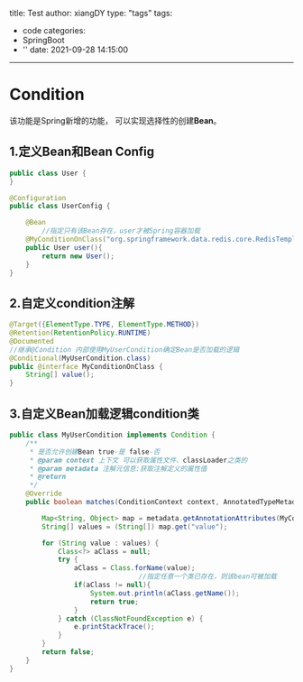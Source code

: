 title: Test
author: xiangDY
type: "tags"
tags:
  - code
categories:
  - SpringBoot
  - ''
date: 2021-09-28 14:15:00
---
# Condition

该功能是Spring新增的功能， 可以实现选择性的创建**Bean**。

## 1.定义Bean和Bean Config

```java
public class User {
}

@Configuration
public class UserConfig {

    @Bean
		//指定只有该Bean存在，user才被Spring容器加载	
    @MyConditionOnClass("org.springframework.data.redis.core.RedisTemplate")
    public User user(){
        return new User();
    }
}
```

## 2.自定义condition注解

```java
@Target({ElementType.TYPE, ElementType.METHOD})
@Retention(RetentionPolicy.RUNTIME)
@Documented
//继承@Condition 内部使用MyUserCondition确定Bean是否加载的逻辑
@Conditional(MyUserCondition.class)
public @interface MyConditionOnClass {
    String[] value();
}
```

## 3.自定义Bean加载逻辑condition类

```java
public class MyUserCondition implements Condition {
    /**
     * 是否允许创建Bean true-是 false-否
     * @param context 上下文 可以获取属性文件、classLoader之类的
     * @param metadata 注解元信息:获取注解定义的属性值
     * @return
     */
    @Override
    public boolean matches(ConditionContext context, AnnotatedTypeMetadata metadata) {

        Map<String, Object> map = metadata.getAnnotationAttributes(MyConditionOnClass.class.getName());
        String[] values = (String[]) map.get("value");

        for (String value : values) {
            Class<?> aClass = null;
            try {
                aClass = Class.forName(value);
								//指定任意一个类已存在，则该bean可被加载
                if(aClass != null){
                    System.out.println(aClass.getName());
                    return true;
                }
            } catch (ClassNotFoundException e) {
                e.printStackTrace();
            }
        }
        return false;
    }
}
```
